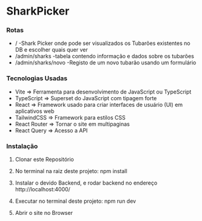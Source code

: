 # SharkPicker

### Rotas

- / -Shark Picker onde pode ser visualizados os Tubarões existentes no DB e escolher quais quer ver
- /admin/sharks -tabela contendo informação e dados sobre os tubarões
- /admin/sharks/novo -Registo de um novo tubarão usando um formulário

### Tecnologias Usadas

- Vite => Ferramenta para desenvolvimento de JavaScript ou TypeScript
- TypeScript => Superset do JavaScript com tipagem forte
- React => Framework usado para criar interfaces de usuário (UI) em aplicativos web
- TailwindCSS => Framework para estilos CSS
- React Router => Tornar o site em multipaginas
- React Query => Acesso a API

### Instalação

1. Clonar este Repositório

2. No terminal na raiz deste projeto:
   npm install

3. Instalar o devido Backend, e rodar backend no endereço http://localhost:4000/

4. Executar no terminal deste projeto: npm run dev

5. Abrir o site no Browser
